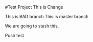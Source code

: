 #Test Project
This is Change

This is BAD branch
This is master branch

We are going to stash this.

Push test